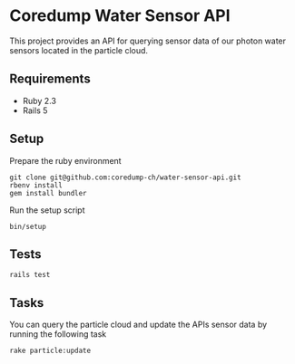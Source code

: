 # Coredump Water Sensor API

This project provides an API for querying sensor data of our
photon water sensors located in the particle cloud.

## Requirements

* Ruby 2.3
* Rails 5

## Setup

Prepare the ruby environment

    git clone git@github.com:coredump-ch/water-sensor-api.git
    rbenv install
    gem install bundler

Run the setup script

    bin/setup

## Tests

    rails test

## Tasks

You can query the particle cloud and update the APIs sensor data by running
the following task

    rake particle:update

